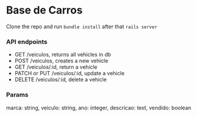 # Base de Carros

Clone the repo and run `bundle install` after that `rails server`

### API endpoints
+ GET /veiculos, returns all vehicles in db
+ POST /veiculos, creates a new vehicle
+ GET /veiculos/:id, return a vehicle
+ PATCH or PUT /veiculos/:id, update a vehicle
+ DELETE /veiculos/:id, delete a vehicle

### Params
marca: string, veiculo: string, ano: integer, descricao: text, vendido: boolean
